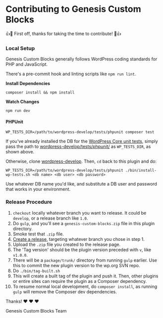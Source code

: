 # Contributing to Genesis Custom Blocks

:+1::tada: First off, thanks for taking the time to contribute! :tada::+1:

### Local Setup

Genesis Custom Blocks generally follows WordPress coding standards for PHP and JavaScript.

There's a pre-commit hook and linting scripts like `npm run lint`.

**Install Dependencies**

```
composer install && npm install
```

**Watch Changes**

```
npm run dev
```

#### PHPUnit

```
WP_TESTS_DIR=/path/to/wordpress-develop/tests/phpunit composer test
```

If you've already installed the DB for the [WordPress Core unit tests](https://github.com/WordPress/wordpress-develop/tree/0228dd6a5d17aa42735fdff9b106afccb960311e/tests/phpunit), simply pass the path to [wordpress-develop/tests/phpunit/](https://github.com/WordPress/wordpress-develop/tree/0228dd6a5d17aa42735fdff9b106afccb960311e/tests/phpunit) as `WP_TESTS_DIR`, as shown above.

Otherwise, clone [wordpress-develop](https://github.com/WordPress/wordpress-develop). Then, `cd` back to this plugin and do:

```
WP_TESTS_DIR=/path/to/wordpress-develop/tests/phpunit ./bin/install-wp-tests.sh <db name> <db user> <db password>
```

Use whatever DB name you'd like, and substitute a DB user and password that works in your environment.

### Release Procedure

1. `checkout` locally whatever branch you want to release. It could be `develop`, or a release branch like `1.0`. 
1. Do `gulp`, and you'll see a `genesis-custom-blocks.zip` file in this plugin directory.
1. Smoke test that `.zip` file.
1. [Create a release](https://github.com/studiopress/genesis-custom-blocks/releases/new), targeting whatever branch you chose in step 1.
1. Upload the `.zip` file you created to the release page.
1. The 'Tag version' should be the plugin version preceded with `v`, like `v1.0.0`.
1. There will be a `package/trunk/` directory from running `gulp` earlier. Use this to commit the new plugin version to the wp.org SVN repo.
1. Do `./bin/tag-built.sh`
1. This will create a built tag of the plugin and push it. Then, other plugins or entire sites can require the plugin as a Composer dependency.
1. To resume normal local development, do `composer install`, as running `gulp` will remove the Composer dev dependencies.

Thanks! :heart: :heart: :heart:

Genesis Custom Blocks Team
